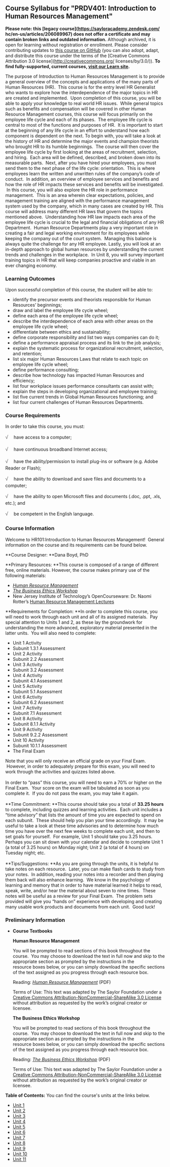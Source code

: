 Course Syllabus for "PRDV401: Introduction to Human Resources Management"
-------------------------------------------------------------------------

**Please note: this [legacy course](https://sayloracademy.zendesk.com/
hc/en-us/articles/206089967) does not offer a certificate and may contain 
broken links and outdated information.** Although archived, it is open 
for learning without registration or enrollment. Please consider contributing 
updates to [this course on GitHub](https://github.com/saylordotorg/course_prdv401) 
(you can also adopt, adapt, and distribute this course under the terms of 
the [Creative Commons Attribution 3.0 license](http://creativecommons.org/
licenses/by/3.0/)). **To find fully-supported, current courses, [visit our 
Learn site](https://learn.saylor.org).**

The purpose of Introduction to Human Resources Management is to provide
a general overview of the concepts and applications of the many parts of
Human Resources (HR).  This course is for the entry level HR Generalist
who wants to explore how the interdependence of the major topics in HR
are created and implemented.  Upon completion of this course, you will
be able to apply your knowledge to real world HR issues.  While general
topics such as benefits and compensation will be covered in other Human
Resource Management courses, this course will focus primarily on the
employee life cycle and each of its phases.  The employee life cycle is
central to most of the functions and purposes of HR.  It is important to
start at the beginning of any life cycle in an effort to understand how
each component is dependent on the next. To begin with, you will take a
look at the history of HR and determine the major events and champion
theorists who brought HR to its humble beginnings.  The course will then
cover the employee life cycle by first looking at the areas of
recruitment, selection, and hiring.  Each area will be defined,
described, and broken down into its measurable parts.  Next, after you
have hired your employees, you must send them to the next phase of the
life cycle: orientation.  This is where employees learn the written and
unwritten rules of the company’s code of conduct.  In addition, an
overview of employee services and benefits and how the role of HR
impacts these services and benefits will be investigated.  In this
course, you will also explore the HR role in performance management. 
This is an area wherein clear expectations, policies, and management
training are aligned with the performance management system used by the
company, which in many cases are created by HR. This course will address
many different HR laws that govern the topics mentioned above. 
Understanding how HR law impacts each area of the employee life cycle is
crucial to the legal and financial obligations of any HR Department. 
Human Resource Departments play a very important role in creating a fair
and legal working environment for its employees while keeping the
company out of the court system.  Managing this balance is always quite
the challenge for any HR employee. Lastly, you will look at an in-depth
approach to global human resources by understanding the current trends
and challenges in the workplace.  In Unit 8, you will survey important
training topics in HR that will keep companies proactive and viable in
an ever changing economy.

### Learning Outcomes

Upon successful completion of this course, the student will be able
to:  

-   identify the precursor events and theorists responsible for Human
    Resources’ beginnings;
-   draw and label the employee life cycle wheel;
-   define each area of the employee life cycle wheel;
-   describe the interdependence of each area with other areas on the
    employee life cycle wheel;
-   differentiate between ethics and sustainability;
-   define corporate responsibility and list two ways companies can do
    it;
-   define a performance appraisal process and its link to the job
    analysis;
-   explain the systematic process for organizational recruitment,
    selection, and retention;
-   list six major Human Resources Laws that relate to each topic on
    employee life cycle wheel;
-   define performance consulting;
-   describe how technology has impacted Human Resources and efficiency;
-   list four workplace issues performance consultants can assist with;
-   explain the steps in developing organizational and employee
    training;
-   list five current trends in Global Human Resources functioning; and
-   list four current challenges of Human Resources Departments.

### Course Requirements

In order to take this course, you must:  
  
 <span
style="color: rgb(85, 85, 85); font-family: 'Myriad Pro', 'Gill Sans', 'Gill Sans MT', Calibri, sans-serif; font-size: 16px; line-height: 24px; text-align: left; -webkit-text-size-adjust: none; ">√
   </span>have access to a computer;  
  
 <span
style="color: rgb(85, 85, 85); font-family: 'Myriad Pro', 'Gill Sans', 'Gill Sans MT', Calibri, sans-serif; font-size: 16px; line-height: 24px; text-align: left; -webkit-text-size-adjust: none; ">√
   </span>have continuous broadband Internet access;  
  
 <span
style="color: rgb(85, 85, 85); font-family: 'Myriad Pro', 'Gill Sans', 'Gill Sans MT', Calibri, sans-serif; font-size: 16px; line-height: 24px; text-align: left; -webkit-text-size-adjust: none; ">√
   </span>have the ability/permission to install plug-ins or software
(e.g. Adobe Reader or Flash);  
  
 <span
style="color: rgb(85, 85, 85); font-family: 'Myriad Pro', 'Gill Sans', 'Gill Sans MT', Calibri, sans-serif; font-size: 16px; line-height: 24px; text-align: left; -webkit-text-size-adjust: none; ">√
   </span>have the ability to download and save files and documents to a
computer;  
  
 <span
style="color: rgb(85, 85, 85); font-family: 'Myriad Pro', 'Gill Sans', 'Gill Sans MT', Calibri, sans-serif; font-size: 16px; line-height: 24px; text-align: left; -webkit-text-size-adjust: none; ">√
   </span>have the ability to open Microsoft files and documents (.doc,
.ppt, .xls, etc.); and  
  
 <span
style="color: rgb(85, 85, 85); font-family: 'Myriad Pro', 'Gill Sans', 'Gill Sans MT', Calibri, sans-serif; font-size: 16px; line-height: 24px; text-align: left; -webkit-text-size-adjust: none; ">√
   </span>be competent in the English language.

### Course Information

Welcome to HR101:Introduction to Human Resources Management!  General
information on the course and its requirements can be found below.  
  
 **Course Designer: **Dana Boyd, PhD  
  
 **Primary Resources: **This course is composed of a range of different
free, online materials. However, the course makes primary use of the
following materials:  

-   [*Human Resource
    Management*](http://www.saylor.org/site/textbooks/Human%20Resource%20Management.pdf)
-   [*The Business Ethics
    Workshop*](http://www.saylor.org/site/textbooks/The%20Business%20Ethics%20Workshop.pdf)
-   New Jersey Institute of Technology’s OpenCourseware: Dr. Naomi
    Rotter’s [Human Resource Management
    Lectures](http://ocw.njit.edu/som/hrm/hrm-303/index.php)

**Requirements for Completion: **In order to complete this course, you
will need to work through each unit and all of its assigned materials. 
Pay special attention to Units 1 and 2, as these lay the groundwork for
understanding the more advanced, exploratory material presented in the
latter units.  You will also need to complete:  

-   Unit 1 Activity
-   Subunit 1.3.1 Assessment
-   Unit 2 Activity
-   Subunit 2.2 Assessment
-   Unit 3 Activity
-   Subunit 3.2 Assessment
-   Unit 4 Activity
-   Subunit 4.1 Assessment
-   Unit 5 Activity
-   Subunit 5.1 Assessment
-   Unit 6 Activity
-   Subunit 6.2 Assessment
-   Unit 7 Activity
-   Subunit 7.1 Assessment
-   Unit 8 Activity
-   Subunit 8.1.1 Activity
-   Unit 9 Activity
-   Subunit 9.2.2 Assessment
-   Unit 10 Activity
-   Subunit 10.1.1 Assessment
-   The Final Exam

Note that you will only receive an official grade on your Final Exam.
 However, in order to adequately prepare for this exam, you will need to
work through the activities and quizzes listed above.  
    
 In order to “pass” this course, you will need to earn a 70% or higher
on the Final Exam.  Your score on the exam will be tabulated as soon as
you complete it.  If you do not pass the exam, you may take it again.  
    
 **Time Commitment: **This course should take you a total of **33.25
hours** to complete, including quizzes and learning activities.  Each
unit includes a “time advisory” that lists the amount of time you are
expected to spend on each subunit.  These should help you plan your time
accordingly.  It may be useful to take a look at these time advisories
and to determine how much time you have over the next few weeks to
complete each unit, and then to set goals for yourself.  For example,
Unit 1 should take you 3.25 hours.  Perhaps you can sit down with your
calendar and decide to complete Unit 1 (a total of 3.25 hours) on Monday
night; Unit 2 (a total of 4 hours) on Tuesday night; etc.  
    
 **Tips/Suggestions: **As you are going through the units, it is helpful
to take notes on each resource.  Later, you can make flash cards to
study from your notes.  In addition, reading your notes into a recorder
and then playing them back will also enhance learning.  We know in the
psychology of learning and memory that in order to have material learned
it helps to read, speak, write, and/or hear the material about seven to
nine times.  These notes will be useful as a review for your Final
Exam.  The problem sets provided will give you “hands on” experience
with developing and creating many usable work products and documents
from each unit.  Good luck! 

### Preliminary Information

-   **Course Textbooks**

    **Human Resource Management**  
      
     You will be prompted to read sections of this book throughout the
    course.  You may choose to download the text in full now and skip to
    the appropriate section as prompted by the instructions in the
    resource boxes below, or you can simply download the specific
    sections of the text assigned as you progress through each resource
    box.  
      
     Reading: *[Human Resource
    Management](http://www.saylor.org/site/textbooks/Human%20Resource%20Management.pdf)*
    (PDF)  
      
     Terms of Use: This text was adapted by The Saylor Foundation under
    a [Creative Commons Attribution-NonCommercial-ShareAlike 3.0
    License](http://creativecommons.org/licenses/by-nc-sa/3.0/) without
    attribution as requested by the work’s original creator or
    licensee.  
      
     **The Business Ethics Workshop**  
      
     You will be prompted to read sections of this book throughout the
    course.  You may choose to download the text in full now and skip to
    the appropriate section as prompted by the instructions in the
    resource boxes below, or you can simply download the specific
    sections of the text assigned as you progress through each resource
    box.  
      
     Reading: *[The Business Ethics
    Workshop](http://www.saylor.org/site/textbooks/The%20Business%20Ethics%20Workshop.pdf)*
    (PDF)  
      
     Terms of Use: This text was adapted by The Saylor Foundation under
    a [Creative Commons Attribution-NonCommercial-ShareAlike 3.0
    License](http://creativecommons.org/licenses/by-nc-sa/3.0/) without
    attribution as requested by the work’s original creator or licensee.

**Table of Contents:** You can find the course's units at the links below.

- [Unit 1](https://legacy.saylor.org/prdv401/Unit01/)
- [Unit 2](https://legacy.saylor.org/prdv401/Unit02/)
- [Unit 3](https://legacy.saylor.org/prdv401/Unit03/)
- [Unit 4](https://legacy.saylor.org/prdv401/Unit04/)
- [Unit 5](https://legacy.saylor.org/prdv401/Unit05/)
- [Unit 6](https://legacy.saylor.org/prdv401/Unit06/)
- [Unit 7](https://legacy.saylor.org/prdv401/Unit07/)
- [Unit 8](https://legacy.saylor.org/prdv401/Unit08/)
- [Unit 9](https://legacy.saylor.org/prdv401/Unit09/)
- [Unit 10](https://legacy.saylor.org/prdv401/Unit10/)
- [Unit 11](https://legacy.saylor.org/prdv401/Unit11/)

